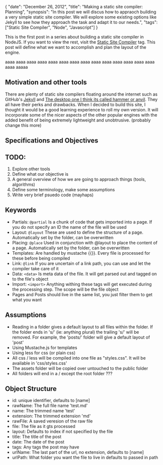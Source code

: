 <data>
{
    "date": "December 26, 2012",
    "title": "Making a static site compiler: Planning",
    "synopsis": "In this post we will discus how to appraoch building a very simple static site compiler. We will explore some existing options like Jekyll to see how they approach the task and adapt it to our needs.",
    "tags": ["Static Site Compiler", "Node", "Javascript"]
}
</data>

This is the first post in a series about building a static site compiler in NodeJS. If you want to view the rest, visit the [Static Site Compiler](#) tag. This post will define what we want to accomplish and plan the layout of the engine.

aaaa aaaa aaaa aaaa aaaa aaaa aaaa aaaa aaaa aaaa aaaa aaaa aaaa aaaa aaaa aaaaa

## Motivation and other tools

There are plenty of static site compilers floating around the internet such as GitHub's [Jekyll](#) and [The desktop one I think its called hammer or anvil](#). They all have their perks and drawbacks. When I decided to build this site, I thought it would be a good learning experience to roll my own version. It will incorporate some of the nicer aspects of the other popular engines with the added benefit of being extremely lightweight and unobtrusive. (probably change this more)


## Specifications and Objectives



## TODO:

1. Explore other tools
2. Define what our objective is
3. A general overview of how we are going to approach things (tools, algorithms)
4. Define some terminology, make some assumptions
5. Write very brief psuedo code (mayhaps)


## Keywords

- Partials: `@partial` Is a chunk of code that gets imported into a page. If you do not specify an ID the name of the file will be used
- Layout: `@layout` These are used to define the structure of a page.  Automatically set by the folder, can be overwritten
- Placing: `@place` Used in conjunction with @layout to place the content of a page. Automatically set by the folder, can be overwritten
- Templates: Are handled by mustache {{}}. Every file is processed for these before being compiled
- Link: `@link` If you are uncertain of a link path, you can use <!-- @link('id') --> and let the compiler take care of it
- Data: `<data>` Is meta data of the file. It will get parsed out and tagged on to the file's object
- Import: `<import>` Anything withing these tags will get executed during the processing step. The scope will be the file object
- Pages and Posts should live in the same list, you just filter them to get what you want

## Assumptions

- Reading in a folder gives a default layout to all files within the folder. If the folder ends in 's/' (ie: anything plural) the trailing 's/' will be removed. For example, the 'posts/' folder will give a default layout of 'post'
- Using Mustache.js for templates
- Using less for css (or plain css)
- All css / less will be compiled into one file as "styles.css". It will be available in 'css/styles.css'
- The assets folder will be copied over untouched to the public folder
- All folders will end in a / except the root folder ???

## Object Structure

- id: unique identifier, defaults to [name]
- rawName: The full file name 'test.md'
- name: The trimmed name 'test'
- extension: The trimmed extension 'md'
- rawFile: A saved veresion of the raw file
- file: The file as it gts processed
- layout: Defaults to index if not specified by the file
- title: The title of the post
- date: The date of the post
- tags: Any tags the post may have
- urlName: The last part of the url, no extension, defaults to [name]
- urlPath: What folder you want the file to live in defaults to passed in path
